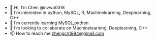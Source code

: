 - 👋 Hi, I’m Chen @nvwa0318
- 👀 I’m interested in python, MySQL, R, Machinelearning, Deeplearning, C++
- 🌱 I’m currently learning MySQL,python
- 💞️ I’m looking to collaborate on Machinelearning, Deeplearning, C++
- 📫 How to reach me zhengch1994@gmail.com 

